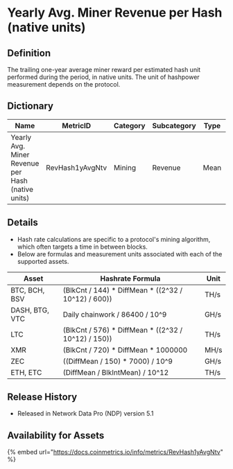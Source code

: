 # Yearly Avg. Miner Revenue per Hash (native units)

## Definition

The trailing one-year average miner reward per estimated hash unit performed during the period, in native units. The unit of hashpower measurement depends on the protocol.

## Dictionary

| Name                                              | MetricID        | Category | Subcategory | Type | Unit         | Interval |
| ------------------------------------------------- | --------------- | -------- | ----------- | ---- | ------------ | -------- |
| Yearly Avg. Miner Revenue per Hash (native units) | RevHash1yAvgNtv | Mining   | Revenue     | Mean | Native Units | 1 day    |

## Details

* Hash rate calculations are specific to a protocol's mining algorithm, which often targets a time in between blocks.
* Below are formulas and measurement units associated with each of the supported assets.

| Asset          | Hashrate Formula                                      | Unit |
| -------------- | ----------------------------------------------------- | ---- |
| BTC, BCH, BSV  | (BlkCnt / 144) \* DiffMean \* ((2^32 / 10^12) / 600)) | TH/s |
| DASH, BTG, VTC | Daily chainwork / 86400 / 10^9                        | GH/s |
| LTC            | (BlkCnt / 576) \* DiffMean \* ((2^32 / 10^12) / 150)) | TH/s |
| XMR            | (BlkCnt / 720) \* DiffMean \* 1000000                 | MH/s |
| ZEC            | ((DiffMean / 150) \* 7000) / 10^9                     | GH/s |
| ETH, ETC       | (DiffMean / BlkIntMean) / 10^12                       | TH/s |

## Release History

* Released in Network Data Pro (NDP) version 5.1&#x20;

## Availability for Assets

{% embed url="https://docs.coinmetrics.io/info/metrics/RevHash1yAvgNtv" %}
